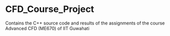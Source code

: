 # CFD_Course_Project
Contains the C++ source code and results of the assignments of the course Advanced CFD (ME670) of IIT Guwahati 
